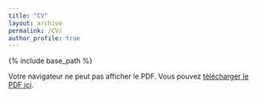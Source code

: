 ```yaml
---
title: "CV"
layout: archive
permalink: /CV/
author_profile: true
---
```


{% include base_path %}

<object data="files/CV.pdf" type="application/pdf" width="100%" height="800px">
    <p>Votre navigateur ne peut pas afficher le PDF. Vous pouvez <a href="files/CV.pdf">télécharger le PDF ici</a>.</p>
</object>